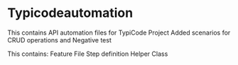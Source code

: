 # Typicodeautomation
This contains API automation files for TypiCode Project
Added scenarios for CRUD operations and Negative test


This contains:
Feature File
Step definition
Helper Class



